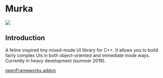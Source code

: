 # Murka
![](https://i.imgur.com/zJLcsau.png)

## Introduction
A feline inspired tiny mixed-mode UI library for C++. It allows you to build fairly complex UIs in both object-oriented and immediate mode ways. Currently in heavy development (summer 2019).

[openFrameworks addon](https://github.com/Kiberchaika/ofxMurka)
